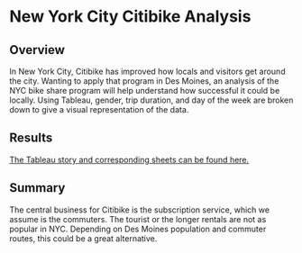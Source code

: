 # New York City Citibike Analysis

## Overview

In New York City, Citibike has improved how locals and visitors get around the city.  Wanting to apply that program in Des Moines, an analysis of the NYC bike share program will help understand how successful it could be locally. Using Tableau, gender, trip duration, and day of the week are broken down to give a visual representation of the data.

## Results

[The Tableau story and corresponding sheets can be found here.](https://public.tableau.com/app/profile/cam.shoffner/viz/Module14Challenge_16543972658780/BikeAnalysis)

## Summary

The central business for Citibike is the subscription service, which we assume is the commuters.  The tourist or the longer rentals are not as popular in NYC.  Depending on Des Moines population and commuter routes, this could be a great alternative. 
